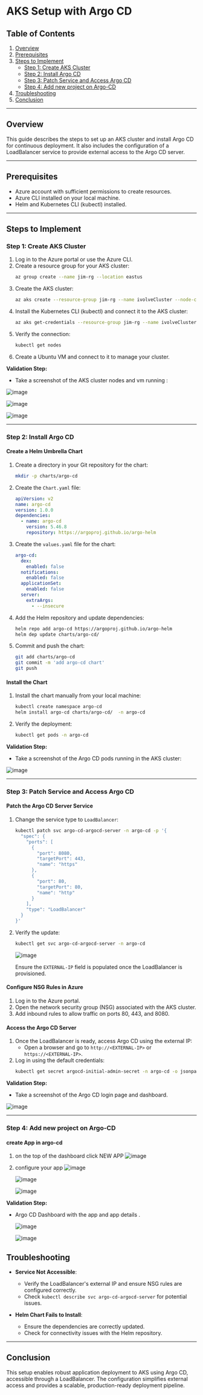 # AKS Setup with Argo CD

## Table of Contents
1. [Overview](#overview)
2. [Prerequisites](#prerequisites)
3. [Steps to Implement](#steps-to-implement)
    - [Step 1: Create AKS Cluster](#step-1-create-aks-cluster)
    - [Step 2: Install Argo CD](#step-2-install-argo-cd)
    - [Step 3: Patch Service and Access Argo CD](#step-3-patch-service-and-access-argo-cd)
    - [Step 4: Add new project on Argo-CD ](#step-3-add-new-project)
4. [Troubleshooting](#troubleshooting)
5. [Conclusion](#conclusion)

---

## Overview
This guide describes the steps to set up an AKS cluster and install Argo CD for continuous deployment. It also includes the configuration of a LoadBalancer service to provide external access to the Argo CD server.

---

## Prerequisites
- Azure account with sufficient permissions to create resources.
- Azure CLI installed on your local machine.
- Helm and Kubernetes CLI (kubectl) installed.

---

## Steps to Implement

### Step 1: Create AKS Cluster
1. Log in to the Azure portal or use the Azure CLI.
2. Create a resource group for your AKS cluster:
   ```bash
   az group create --name jim-rg --location eastus
   ```
3. Create the AKS cluster:
   ```bash
   az aks create --resource-group jim-rg --name ivolveCluster --node-count 2 --enable-addons monitoring --generate-ssh-keys
   ```
4. Install the Kubernetes CLI (kubectl) and connect it to the AKS cluster:
   ```bash
   az aks get-credentials --resource-group jim-rg --name ivolveCluster
   ```
5. Verify the connection:
   ```bash
   kubectl get nodes
   ```
6. Create a Ubuntu VM and connect to it to manage your cluster.

**Validation Step:**
- Take a screenshot of the AKS cluster nodes and vm running :

![image](https://github.com/user-attachments/assets/fd173205-84c3-46c3-b945-4bae2c144f7c)


![image](https://github.com/user-attachments/assets/60dcdcf8-6b29-4ee9-87d8-cb2c33aa3f7d)


![image](https://github.com/user-attachments/assets/f2841f51-c316-444d-b386-c176508f8e82)



---

### Step 2: Install Argo CD
#### Create a Helm Umbrella Chart
1. Create a directory in your Git repository for the chart:
   ```bash
   mkdir -p charts/argo-cd
   ```
2. Create the `Chart.yaml` file:
   ```yaml
   apiVersion: v2
   name: argo-cd
   version: 1.0.0
   dependencies:
     - name: argo-cd
       version: 5.46.8
       repository: https://argoproj.github.io/argo-helm
   ```
3. Create the `values.yaml` file for the chart:
   ```yaml
   argo-cd:
     dex:
       enabled: false
     notifications:
       enabled: false
     applicationSet:
       enabled: false
     server:
       extraArgs:
         - --insecure
   ```
4. Add the Helm repository and update dependencies:
   ```bash
   helm repo add argo-cd https://argoproj.github.io/argo-helm
   helm dep update charts/argo-cd/
   ```
5. Commit and push the chart:
   ```bash
   git add charts/argo-cd
   git commit -m 'add argo-cd chart'
   git push
   ```

#### Install the Chart
1. Install the chart manually from your local machine:
   ```bash
   kubectl create namespace argo-cd
   helm install argo-cd charts/argo-cd/  -n argo-cd
   ```
2. Verify the deployment:
   ```bash
   kubectl get pods -n argo-cd
   ```
**Validation Step:**
- Take a screenshot of the Argo CD pods running in the AKS cluster:

![image](https://github.com/user-attachments/assets/818b73ad-a6a3-4a74-95cb-0140021d718d)

---

### Step 3: Patch Service and Access Argo CD
#### Patch the Argo CD Server Service
1. Change the service type to `LoadBalancer`:
   ```bash
   kubectl patch svc argo-cd-argocd-server -n argo-cd -p '{
     "spec": {
       "ports": [
         {
           "port": 8080,
           "targetPort": 443,
           "name": "https"
         },
         {
           "port": 80,
           "targetPort": 80,
           "name": "http"
         }
       ],
       "type": "LoadBalancer"
     }
   }'
   ```
2. Verify the update:
   ```bash
   kubectl get svc argo-cd-argocd-server -n argo-cd
   ```
   ![image](https://github.com/user-attachments/assets/43da64c0-af4a-4147-be21-278cd7b8effe)

   
   Ensure the `EXTERNAL-IP` field is populated once the LoadBalancer is provisioned.

#### Configure NSG Rules in Azure
1. Log in to the Azure portal.
2. Open the network security group (NSG) associated with the AKS cluster.
3. Add inbound rules to allow traffic on ports 80, 443, and 8080.

#### Access the Argo CD Server
1. Once the LoadBalancer is ready, access Argo CD using the external IP:
   - Open a browser and go to `http://<EXTERNAL-IP>` or `https://<EXTERNAL-IP>`.
2. Log in using the default credentials:
   ```bash
   kubectl get secret argocd-initial-admin-secret -n argo-cd -o jsonpath="{.data.password}" | base64 --decode
   ```

**Validation Step:**
- Take a screenshot of the Argo CD login page and dashboard.

![image](https://github.com/user-attachments/assets/87a6bdd2-6972-4165-8fe4-d7100a66899a)

---
### Step 4: Add new project on Argo-CD

#### create App in argo-cd
1. on the top of the dashboard click NEW APP
![image](https://github.com/user-attachments/assets/dd269a8a-e798-442a-96f0-4da2dade2e48)

2. configure your app
   ![image](https://github.com/user-attachments/assets/9c706c47-cfa6-4faf-9815-ba95c4be281c)
   
   ![image](https://github.com/user-attachments/assets/69724d56-1260-41eb-bdb1-3a1fa3c8b020)

   ![image](https://github.com/user-attachments/assets/77a12b96-5267-4e36-b0de-8db73ae61c4b)

**Validation Step:**
- Argo CD Dashboard with the app and app details .


  ![image](https://github.com/user-attachments/assets/b9186a40-0994-4245-8b52-4ea8b007986f)

  ![image](https://github.com/user-attachments/assets/92829adc-02ec-4957-ab49-21986fb3b912)




## Troubleshooting
- **Service Not Accessible**:
  - Verify the LoadBalancer's external IP and ensure NSG rules are configured correctly.
  - Check `kubectl describe svc argo-cd-argocd-server` for potential issues.

- **Helm Chart Fails to Install**:
  - Ensure the dependencies are correctly updated.
  - Check for connectivity issues with the Helm repository.

---

## Conclusion
This setup enables robust application deployment to AKS using Argo CD, accessible through a LoadBalancer. The configuration simplifies external access and provides a scalable, production-ready deployment pipeline.
